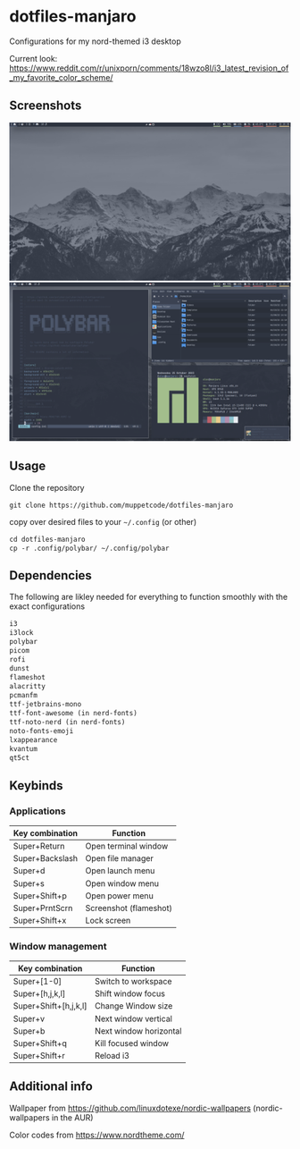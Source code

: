 # dotfiles-manjaro
Configurations for my nord-themed i3 desktop

Current look: https://www.reddit.com/r/unixporn/comments/18wzo8l/i3_latest_revision_of_my_favorite_color_scheme/

## Screenshots
![alt text](screenshots/2023-10-25_20-38.png)
![alt text](screenshots/2023-10-25_20-37.png)

## Usage
Clone the repository
```
git clone https://github.com/muppetcode/dotfiles-manjaro
```

copy over desired files to your ```~/.config``` (or other)
```
cd dotfiles-manjaro
cp -r .config/polybar/ ~/.config/polybar
```

## Dependencies
The following are likley needed for everything to function smoothly with the exact configurations
```
i3
i3lock
polybar
picom
rofi
dunst
flameshot
alacritty
pcmanfm
ttf-jetbrains-mono
ttf-font-awesome (in nerd-fonts)
ttf-noto-nerd (in nerd-fonts)
noto-fonts-emoji
lxappearance
kvantum
qt5ct
```

## Keybinds

### Applications
| Key combination | Function |
| -------- | ------- |
| Super+Return | Open terminal window |
| Super+Backslash | Open file manager|
| Super+d | Open launch menu |
| Super+s | Open window menu |
| Super+Shift+p | Open power menu |
| Super+PrntScrn | Screenshot (flameshot) |
| Super+Shift+x | Lock screen |

### Window management
| Key combination | Function |
| -------- | ------- |
| Super+[1-0] | Switch to workspace |
| Super+[h,j,k,l] | Shift window focus |
| Super+Shift+[h,j,k,l] | Change Window size |
| Super+v | Next window vertical |
| Super+b | Next window horizontal |
| Super+Shift+q | Kill focused window |
| Super+Shift+r | Reload i3 |


## Additional info
Wallpaper from https://github.com/linuxdotexe/nordic-wallpapers (nordic-wallpapers in the AUR)

Color codes from https://www.nordtheme.com/
